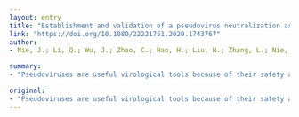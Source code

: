 ```yaml
---
layout: entry
title: "Establishment and validation of a pseudovirus neutralization assay for SARS-CoV-2"
link: "https://doi.org/10.1080/22221751.2020.1743767"
author:
- Nie, J.; Li, Q.; Wu, J.; Zhao, C.; Hao, H.; Liu, H.; Zhang, L.; Nie, L.; Qin, H.; Wang, M.; Lu, Q.; Li, X.; Sun, Q.; Liu, J.; Fan, C.; Huang, W.; Xu, M.; Wang, Y.

summary:
- "Pseudoviruses are useful virological tools because of their safety and versatility. SARS-CoV-2 has to be handled under biosafety level 3 conditions. The lack of effective vaccines and therapeutics has hindered the development of vaccines or therapeutics. A pseudovirus-based neutralization assay has been developed for evaluating neutralizing antibodies against the lethal virus. This assay showed high neutralizing potency, which underscore its potential as therapeutics."

original:
- "Pseudoviruses are useful virological tools because of their safety and versatility, especially for emerging and re-emerging viruses. Due to its high pathogenicity and infectivity and the lack of effective vaccines and therapeutics, live SARS-CoV-2 has to be handled under biosafety level 3 conditions, which has hindered the development of vaccines and therapeutics. Based on a VSV pseudovirus production system, a pseudovirus-based neutralization assay has been developed for evaluating neutralizing antibodies against SARS-CoV-2 in biosafety level 2 facilities. The key parameters for this assay were optimized, including cell types, cell numbers, virus inoculum. When tested against the SARS-CoV-2 pseudovirus, SARS-CoV-2 convalescent patient sera showed high neutralizing potency, which underscore its potential as therapeutics. The limit of detection for this assay was determined as 22.1 and 43.2 for human and mouse serum samples respectively using a panel of 120 negative samples. The cutoff values were set as 30 and 50 for human and mouse serum samples, respectively. This assay showed relatively low coefficient of variations with 15.9% and 16.2% for the intra- and inter-assay analyses respectively. Taken together, we established a robust pseudovirus-based neutralization assay for SARS-CoV-2 and are glad to share pseudoviruses and related protocols with the developers of vaccines or therapeutics to fight against this lethal virus."
---
```


